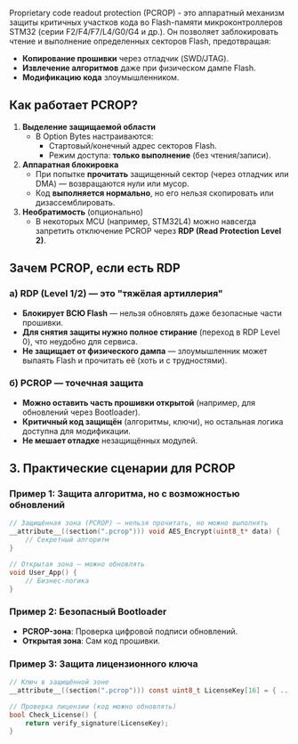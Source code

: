 Proprietary code readout protection (PCROP) - это аппаратный механизм защиты критичных участков кода во Flash-памяти микроконтроллеров STM32 (серии F2/F4/F7/L4/G0/G4 и др.). Он позволяет заблокировать чтение и выполнение определенных секторов Flash, предотвращая:
- **Копирование прошивки** через отладчик (SWD/JTAG).
- **Извлечение алгоритмов** даже при физическом дампе Flash.
- **Модификацию кода** злоумышленником.
## Как работает PCROP?

1. **Выделение защищаемой области**
    - В Option Bytes настраиваются:
        - Стартовый/конечный адрес секторов Flash.
        - Режим доступа: **только выполнение** (без чтения/записи).
2. **Аппаратная блокировка**
    - При попытке **прочитать** защищенный сектор (через отладчик или DMA) — возвращаются нули или мусор.
    - Код **выполняется нормально**, но его нельзя скопировать или дизассемблировать.
3. **Необратимость** (опционально)
    - В некоторых MCU (например, STM32L4) можно навсегда запретить отключение PCROP через **RDP (Read Protection Level 2)**.

## Зачем PCROP, если есть RDP

### а) RDP (Level 1/2) — это "тяжёлая артиллерия"

- **Блокирует ВСЮ Flash** — нельзя обновлять даже безопасные части прошивки.
- **Для снятия защиты нужно полное стирание** (переход в RDP Level 0), что неудобно для сервиса.
- **Не защищает от физического дампа** — злоумышленник может выпаять Flash и прочитать её (хоть и с трудностями).
### б) PCROP — точечная защита

- **Можно оставить часть прошивки открытой** (например, для обновлений через Bootloader).
- **Критичный код защищён** (алгоритмы, ключи), но остальная логика доступна для модификации.
- **Не мешает отладке** незащищённых модулей.
## 3. Практические сценарии для PCROP

### Пример 1: Защита алгоритма, но с возможностью обновлений

```c
// Защищённая зона (PCROP) — нельзя прочитать, но можно выполнять
__attribute__((section(".pcrop"))) void AES_Encrypt(uint8_t* data) {
    // Секретный алгоритм
}

// Открытая зона — можно обновлять
void User_App() {
    // Бизнес-логика
}
```
### Пример 2: Безопасный Bootloader

- **PCROP-зона**: Проверка цифровой подписи обновлений.
- **Открытая зона**: Сам код прошивки.

### Пример 3: Защита лицензионного ключа

```c
// Ключ в защищённой зоне
__attribute__((section(".pcrop"))) const uint8_t LicenseKey[16] = { ... };

// Проверка лицензии (код можно обновлять)
bool Check_License() {
    return verify_signature(LicenseKey);
}
```

